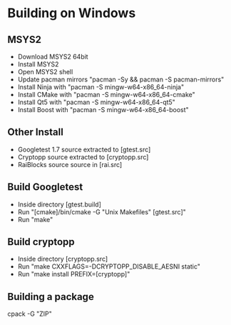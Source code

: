 # Building on Windows

## MSYS2
* Download MSYS2 64bit
* Install MSYS2
* Open MSYS2 shell
* Update pacman mirrors "pacman -Sy && pacman -S pacman-mirrors"
* Install Ninja with "pacman -S mingw-w64-x86_64-ninja"
* Install CMake with "pacman -S mingw-w64-x86_64-cmake"
* Install Qt5 with "pacman -S mingw-w64-x86_64-qt5"
* Install Boost with "pacman -S mingw-w64-x86_64-boost"

## Other Install
* Googletest 1.7 source extracted to [gtest.src]
* Cryptopp source extracted to [cryptopp.src]
* RaiBlocks source source in [rai.src]

## Build Googletest
* Inside directory [gtest.build]
* Run "[cmake]/bin/cmake -G "Unix Makefiles" [gtest.src]"
* Run "make"

## Build cryptopp
* Inside directory [cryptopp.src]
* Run "make CXXFLAGS=-DCRYPTOPP_DISABLE_AESNI static"
* Run "make install PREFIX=[cryptopp]"

## Building a package
cpack -G "ZIP"